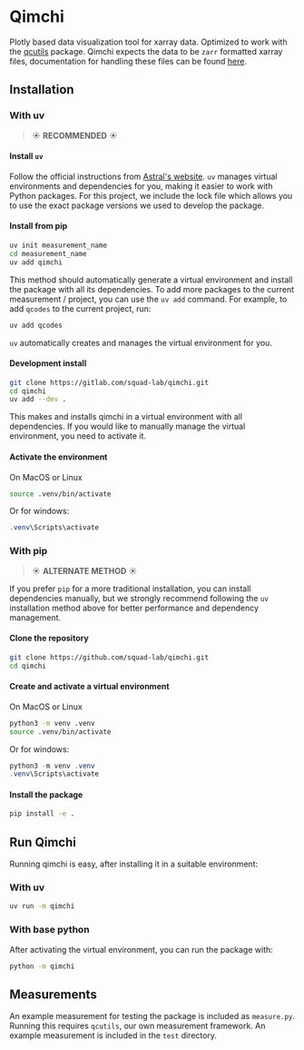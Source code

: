 # Qimchi

Plotly based data visualization tool for xarray data. Optimized to work with the [qcutils](https://gitlab.com/squad-lab/qcutils) package. Qimchi expects the data to be `zarr` formatted xarray files, documentation for handling these files can be found [here](https://xarray.pydata.org/en/stable/io.html#zarr).

## Installation 

### With uv
> ☀️ **RECOMMENDED** ☀️

#### Install `uv`
Follow the official instructions from [Astral's website](https://astral.sh/uv/). `uv` manages virtual environments and dependencies for you, making it easier to work with Python packages. For this project, we include the lock file which allows you to use the exact package versions we used to develop the package.

#### Install from pip
```sh
uv init measurement_name
cd measurement_name
uv add qimchi
```
This method should automatically generate a virtual environment and install the package with all its dependencies. To add more packages to the current measurement / project, you can use the `uv add` command. For example, to add `qcodes` to the current project, run:
```sh
uv add qcodes
```
`uv` automatically creates and manages the virtual environment for you.

#### Development install
```sh
git clone https://gitlab.com/squad-lab/qimchi.git
cd qimchi
uv add --dev .
```
This makes and installs qimchi in a virtual environment with all dependencies. If you would like to manually manage the virtual environment, you need to activate it.

#### Activate the environment
On MacOS or Linux
```sh
source .venv/bin/activate
```
Or for windows:
```powershell
.venv\Scripts\activate
```

### With pip
> ☀️ **ALTERNATE METHOD** ☀️

If you prefer `pip` for a more traditional installation, you can install dependencies manually, but we strongly recommend following the `uv` installation method above for better performance and dependency management.

#### Clone the repository
```sh
git clone https://github.com/squad-lab/qimchi.git
cd qimchi
```

#### Create and activate a virtual environment
On MacOS or Linux
```sh
python3 -m venv .venv
source .venv/bin/activate
```
Or for windows:
```powershell
python3 -m venv .venv
.venv\Scripts\activate
```

#### Install the package
```sh
pip install -e .
```

## Run Qimchi
Running qimchi is easy, after installing it in a suitable environment:

### With uv
```sh
uv run -m qimchi
```

### With base python
After activating the virtual environment, you can run the package with:
```sh
python -m qimchi
```

## Measurements
An example measurement for testing the package is included as `measure.py`. Running this requires `qcutils`, our own measurement framework. An example measurement is included in the `test` directory.